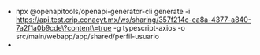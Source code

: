 - npx @openapitools/openapi-generator-cli generate -i https://api.test.crip.conacyt.mx/ws/sharing/357f214c-ea8a-4377-a840-7a2f1a0b9cde\?content\=true -g typescript-axios -o src/main/webapp/app/shared/perfil-usuario
-
